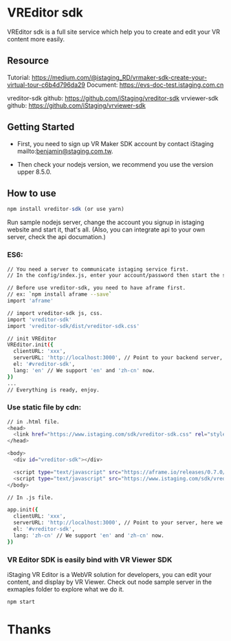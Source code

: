 # VREditor sdk

VREditor sdk is a full site service which help you to create and edit your VR content more easily.

## Resource

Tutorial: https://medium.com/@istaging_RD/vrmaker-sdk-create-your-virtual-tour-c6b4d796da29
Document: https://evs-doc-test.istaging.com.cn

vreditor-sdk github: https://github.com/iStaging/vreditor-sdk
vrviewer-sdk github: https://github.com/iStaging/vrviewer-sdk

## Getting Started

* First, you need to sign up VR Maker SDK account by contact iStaging mailto:benjamin@staging.com.tw.

* Then check your nodejs version, we recommend you use the version upper 8.5.0.

## How to use

```javascript
npm install vreditor-sdk (or use yarn)
```

Run sample nodejs server, change the account you signup in istaging website and start it, that's all.
(Also, you can integrate api to your own server, check the api documation.)

### ES6:

``` bash
// You need a server to communicate istaging service first.
// In the config/index.js, enter your account/password then start the sample node server.
```

``` bash
// Before use vreditor-sdk, you need to have aframe first.
// ex: `npm install aframe --save`
import 'aframe'

// import vreditor-sdk js, css.
import 'vreditor-sdk'
import 'vreditor-sdk/dist/vreditor-sdk.css'

// init VREditor
VREditor.init({
  clientURL: 'xxx',
  serverURL: 'http://localhost:3000', // Point to your backend server, here we point to the sample node server.
  el: '#vreditor-sdk',
  lang: 'en' // We support 'en' and 'zh-cn' now.
})
...
// Everything is ready, enjoy.
```

### Use static file by cdn:

``` bash
// in .html file.
<head>
  <link href="https://www.istaging.com/sdk/vreditor-sdk.css" rel="stylesheet"></link>
</head>

<body>
  <div id="vreditor-sdk"></div>

  <script type="text/javascript" src="https://aframe.io/releases/0.7.0/aframe.min.js"></script>
  <script type="text/javascript" src="https://www.istaging.com/sdk/vreditor-sdk.js"></script>
</body>
```

``` bash
// In .js file.

app.init({
  clientURL: 'xxx',
  serverURL: 'http://localhost:3000', // Point to your server, here we point to the sample node server.
  el: '#vreditor-sdk',
  lang: 'zh-cn' // We support 'en' and 'zh-cn' now.
})
```

### VR Editor SDK is easily bind with VR Viewer SDK
iStaging VR Editor is a WebVR solution for developers, you can edit your content, and display by VR Viewer.
Check out node sample server in the exmaples folder to explore what we do it.

``` bash
npm start
```

# Thanks
